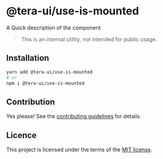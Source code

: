 # @tera-ui/use-is-mounted

A Quick description of the component

> This is an internal utility, not intended for public usage.

## Installation

```sh
yarn add @tera-ui/use-is-mounted
# or
npm i @tera-ui/use-is-mounted
```

## Contribution

Yes please! See the
[contributing guidelines](https://github.com/hieumau12/nextui-tera/blob/master/CONTRIBUTING.md)
for details.

## Licence

This project is licensed under the terms of the
[MIT license](https://github.com/hieumau12/nextui-tera/blob/master/LICENSE).
